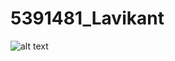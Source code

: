 # 5391481_Lavikant
![alt text](https://github.com/lavidhariya/5391481_Lavikant/tree/main/SDLC/image.jpqw=true)